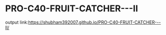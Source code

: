 # PRO-C40-FRUIT-CATCHER---II
output link:https://shubham392007.github.io/PRO-C40-FRUIT-CATCHER---II/
